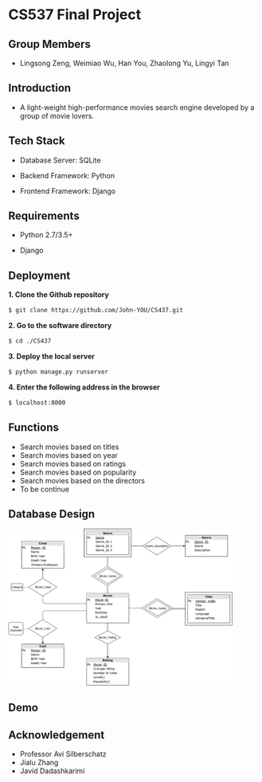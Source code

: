 # CS537 Final Project

## Group Members
* Lingsong Zeng, Weimiao Wu, Han You, Zhaolong Yu, Lingyi Tan 

## Introduction
* A light-weight high-performance movies search engine developed by a group of movie lovers.

## Tech Stack
* Database Server: SQLite

* Backend Framework: Python

* Frontend Framework: Django

## Requirements
* Python 2.7/3.5+

* Django

## Deployment
**1. Clone the Github repository**
```bash
$ git clone https://github.com/John-YOU/CS437.git
```

**2. Go to the software directory**
```bash
$ cd ./CS437
```

**3. Deploy the local server**
```bash
$ python manage.py runserver
```
**4. Enter the following address in the browser**
```bash
$ localhost:8000
```
## Functions

* Search movies based on titles
* Search movies based on year
* Search movies based on ratings 
* Search movies based on popularity
* Search movies based on the directors
* To be continue

## Database Design
<img src="./ER_model.png" width="450">

## Demo

## Acknowledgement
* Professor Avi Silberschatz
* Jialu Zhang
* Javid Dadashkarimi

